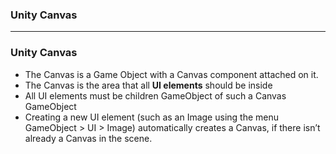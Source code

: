 
### Unity Canvas

----------------------------------------------------------

### Unity Canvas

* The Canvas is a Game Object with a Canvas component attached on it.
* The Canvas is the area that all **UI elements** should be inside
* All UI elements must be children GameObject of such a Canvas GameObject
* Creating a new UI element (such as an Image using the menu GameObject > UI > Image) automatically creates a Canvas, if there isn’t already a Canvas in the scene.
